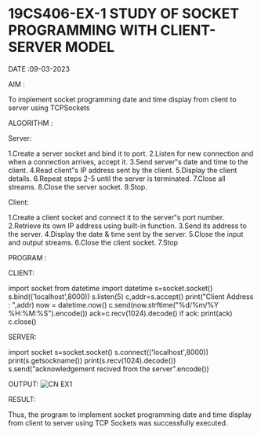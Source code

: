 # 19CS406-EX-1 STUDY OF SOCKET PROGRAMMING WITH CLIENT-SERVER MODEL

DATE :09-03-2023

AIM :

To implement socket programming date and time display from client to server using TCPSockets

ALGORITHM :


Server:

1.Create a server socket and bind it to port.
2.Listen for new connection and when a connection arrives, accept it.
3.Send server‟s date and time to the client.
4.Read client‟s IP address sent by the client.
5.Display the client details.
6.Repeat steps 2-5 until the server is terminated.
7.Close all streams.
8.Close the server socket.
9.Stop.

Client:


1.Create a client socket and connect it to the server‟s port number.
2.Retrieve its own IP address using built-in function.
3.Send its address to the server.
4.Display the date & time sent by the server.
5.Close the input and output streams.
6.Close the client socket.
7.Stop




PROGRAM :

CLIENT:

import socket
from datetime import datetime
s=socket.socket()
s.bind(('localhost',8000))
s.listen(5)
c,addr=s.accept()
print("Client Address : ",addr)
now = datetime.now()
c.send(now.strftime("%d/%m/%Y %H:%M:%S").encode())
ack=c.recv(1024).decode()
if ack:
    print(ack)
c.close()

SERVER:

import socket
s=socket.socket()
s.connect(('localhost',8000))
print(s.getsockname())
print(s.recv(1024).decode())
s.send("acknowledgement recived from the server".encode())


OUTPUT:
![CN EX1](https://github.com/rajalakshmi8248/19CS406-EX-1/assets/122860827/79eb1bd0-c24e-405b-83bf-615798fbb710)




RESULT:

Thus, the program to implement socket programming date and time display from client to server using TCP Sockets was successfully executed.
